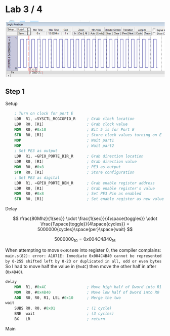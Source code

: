 # Lab 3 / 4

![Logical Analyzer](4FlipsPerSec.PNG)

## Step 1

Setup 

```nasm
    ; Turn on clock for port E
    LDR  R1, =SYSCTL_RCGCGPIO_R     ; Grab clock location
    LDR  R0, [R1]                   ; Grab clock value
    MOV  R0, #0x10                  ; Bit 5 is for Port E
    STR  R0, [R1]                   ; Store clock values turning on E
    NOP                             ; Wait part1
    NOP                             ; Wait part2
    ; Set PE3 as output
    LDR  R1, =GPIO_PORTE_DIR_R      ; Grab direction location
    LDR  R0, [R1]                   ; Grab direction value
    MOV  R0, #0x8                   ; PE3 as output
    STR  R0, [R1]                   ; Store configuration
    ; Set PE3 as digital
    LDR  R1, =GPIO_PORTE_DEN_R      ; Grab enable register address
    LDR  R0, [R1]                   ; Grab enable register's value
    MOV  R0, #0x8                   ; Set PE3 Pin as enabled
    STR  R0, [R1]                   ; Set enable register as new value
```

Delay

$$ \frac{80Mhz}{1{sec}} \cdot \frac{1{sec}}{4\space{toggles}} \cdot \frac{1\space{toggle}}{4\space{cycles}} = 5000000{cycles}\space{per}\space{wait}  $$

$$ 5000000_{10} = 0x004C4B40_{16} $$

When attempting to move `0x4C4B40` into register 0, the compiler complains:
```main.s(82): error: A1871E: Immediate 0x004C4B40 cannot be represented by 0-255 shifted left by 0-23 or duplicated in all, odd or even bytes```
So I had to move half the value in (`0x4C`) then move the other half in after (`0x4B40`).

```nasm
delay
    MOV  R1, #0x4C                  ; Move high half of Dword into R1
    MOV  R0, #0x4B40                ; Move low half of Dword into R0
    ADD  R0, R0, R1, LSL #0x10      ; Merge the two
wait
    SUBS R0, R0, #0x01              ; (1 cycle)
    BNE  wait                       ; (3 cycles)
    BX   LR                         ; return
```

Main

